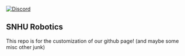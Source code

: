 [![Discord](https://img.shields.io/discord/882808306542968862.svg?label=&logo=discord&logoColor=ffffff&color=7389D8&labelColor=6A7EC2)](https://discord.gg/A9mU9BmvX9)

## SNHU Robotics

This repo is for the customization of our github page! (and maybe some misc other junk)
